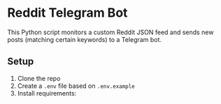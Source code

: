 # Reddit Telegram Bot

This Python script monitors a custom Reddit JSON feed and sends new posts (matching certain keywords) to a Telegram bot.

## Setup

1. Clone the repo
2. Create a `.env` file based on `.env.example`
3. Install requirements:
